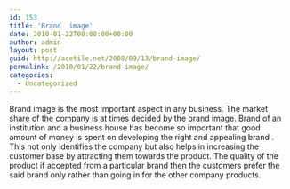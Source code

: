 ```yaml
---
id: 153
title: 'Brand  image'
date: 2010-01-22T00:00:00+00:00
author: admin
layout: post
guid: http://acetile.net/2008/09/13/brand-image/
permalink: /2010/01/22/brand-image/
categories:
  - Uncategorized
---
```

Brand image is the most important aspect in any business. The market share of the company is at times decided by the brand image. Brand of an institution and a business house has become so important that good amount of money is spent on developing the right and appealing brand . This not only identifies the company but also helps in increasing the customer base by attracting them towards the product. The quality of the product if accepted from a particular brand then the customers prefer the said brand only rather than going in for the other company products.